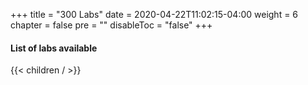 +++
title = "300 Labs"
date = 2020-04-22T11:02:15-04:00
weight = 6
chapter = false
pre = ""
disableToc = "false"
+++

#### List of labs available
{{< children / >}}
